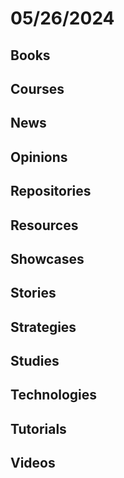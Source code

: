 # 05/26/2024

## Books

## Courses

## News

## Opinions

## Repositories

## Resources

## Showcases

## Stories

## Strategies

## Studies

## Technologies

## Tutorials

## Videos
